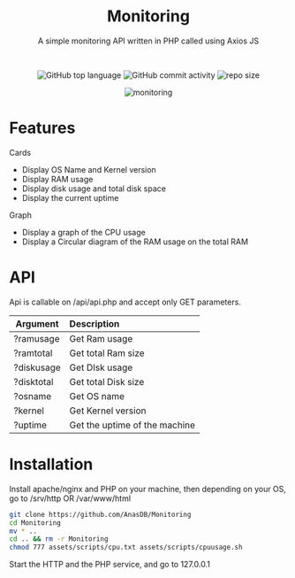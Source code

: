 <div align="center">

# Monitoring
A simple monitoring API written in PHP called using Axios JS

<br/>

![GitHub top language](https://img.shields.io/github/languages/top/AnasDB/Monitoring?style=for-the-badge)
![GitHub commit activity](https://img.shields.io/github/commit-activity/m/AnasDB/Monitoring?style=for-the-badge)
![repo size](https://img.shields.io/github/repo-size/AnasDB/Monitoring?style=for-the-badge)


![monitoring](https://user-images.githubusercontent.com/125673909/219788855-58c4539c-287a-401d-bdf6-d97f203e257f.png)


</div>

# Features 

Cards   
- Display OS Name and Kernel version
- Display RAM usage 
- Display disk usage and total disk space
- Display the current uptime

Graph    
- Display a graph of the CPU usage 
- Display a Circular diagram of the RAM usage on the total RAM

# API

Api is callable on /api/api.php and accept only GET parameters.

| Argument       | Description                          | 
|---             |:--                                   | 
| ?ramusage      | Get Ram usage                        |
| ?ramtotal      | Get total Ram size                   |
| ?diskusage     | Get DIsk usage                       |
| ?disktotal     | Get total Disk size                  |           
| ?osname        | Get OS name                          | 
| ?kernel        | Get Kernel version                   | 
| ?uptime        | Get the uptime of the machine        |    


# Installation

Install apache/nginx and PHP on your machine, then depending on your OS, go to /srv/http OR /var/www/html

```bash
git clone https://github.com/AnasDB/Monitoring
cd Monitoring
mv * ..
cd .. && rm -r Monitoring
chmod 777 assets/scripts/cpu.txt assets/scripts/cpuusage.sh
```

Start the HTTP and the PHP service, and go to 127.0.0.1 
